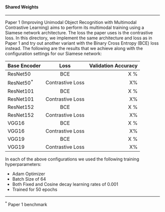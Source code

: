 #### Shared Weights

---

Paper 1 (Improving Unimodal Object Recognition with Multimodal Contrastive Learning) 
aims to perform its multimodal training using a Siamese network architecture. 
The loss the paper uses is the contrastive loss. In this directory, we implement the 
same architecture and loss as in Paper 1 and try out another variant with the Binary Cross Entropy (BCE) loss instead. The following 
are the results that we achieve along with the configuration settings for our Siamese network:

| Base Encoder  | Loss          |Validation Accuracy|
| ------------- |:-------------:| -----:|
| ResNet50      | BCE           | X %   |
| ResNet50<sup>*</sup>      | Contrastive Loss      |   X% |
| ResNet101      | BCE           | X %   |
| ResNet101      | Contrastive Loss      |   X% |
| ResNet152      | BCE           | X %   |
| ResNet152      | Contrastive Loss      |   X% |
| VGG16      | BCE           | X %   |
| VGG16      | Contrastive Loss      |   X% |
| VGG19      | BCE           | X %   |
| VGG19      | Contrastive Loss      |   X% |


In each of the above configurations we used the following training hyperparameters:

- Adam Optimizer
- Batch Size of 64
- Both Fixed and Cosine decay learning rates of 0.001
- Trained for 50 epochs

---
<sup>*</sup> Paper 1 benchmark